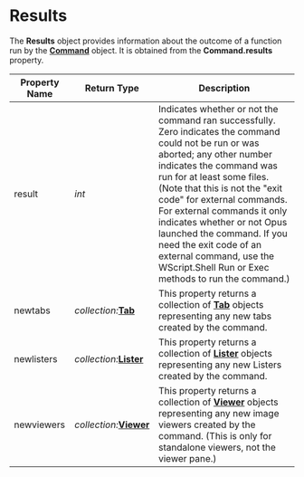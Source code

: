 # Results

The **Results** object provides information about the outcome of a function run by the **[Command](command.md)** object. It is obtained from the **Command.results** property.

| Property Name | Return Type | Description |
| --- | --- | --- |
| result | *int* | Indicates whether or not the command ran successfully. Zero indicates the command could not be run or was aborted; any other number indicates the command was run for at least some files. (Note that this is not the "exit code" for external commands. For external commands it only indicates whether or not Opus launched the command. If you need the exit code of an external command, use the WScript.Shell Run or Exec methods to run the command.) |
| newtabs | *collection:***[Tab](tab.md)** | This property returns a collection of **[Tab](tab.md)** objects representing any new tabs created by the command. |
| newlisters | *collection:***[Lister](lister.md)** | This property returns a collection of **[Lister](lister.md)** objects representing any new Listers created by the command. |
| newviewers | *collection:***[Viewer](viewer.md)** | This property returns a collection of **[Viewer](viewer.md)** objects representing any new image viewers created by the command. (This is only for standalone viewers, not the viewer pane.) |

